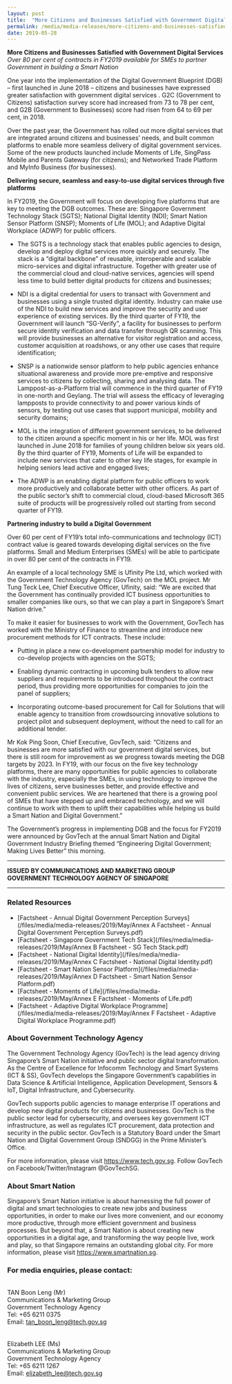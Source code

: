```yaml
---
layout: post
title:  "More Citizens and Businesses Satisfied with Government Digital Services"
permalink: /media/media-releases/more-citizens-and-businesses-satisfied-with-government-digital-services
date: 2019-05-28
---
```


**More Citizens and Businesses Satisfied with Government Digital Services**<br>
*Over 80 per cent of contracts in FY2019 available for SMEs to partner Government in building a Smart Nation*

One year into the implementation of the Digital Government Blueprint (DGB) – first launched in June 2018 – citizens and businesses have expressed greater satisfaction with government digital services .  G2C (Government to Citizens) satisfaction survey score had increased from 73 to 78 per cent, and G2B (Government to Businesses) score had risen from 64 to 69 per cent, in 2018. 

Over the past year, the Government has rolled out more digital services that are integrated around citizens and businesses’ needs, and built common platforms to enable more seamless delivery of digital government services. Some of the new products launched include Moments of Life, SingPass Mobile and Parents Gateway (for citizens); and Networked Trade Platform and MyInfo Business (for businesses).  


**Delivering secure, seamless and easy-to-use digital services through five platforms**

In FY2019, the Government will focus on developing five platforms that are key to meeting the DGB outcomes. These are: Singapore Government Technology Stack (SGTS); National Digital Identity (NDI); Smart Nation Sensor Platform (SNSP); Moments of Life (MOL); and Adaptive Digital Workplace (ADWP) for public officers. 

*	The SGTS is a technology stack that enables public agencies to design, develop and deploy digital services more quickly and securely. The stack is a “digital backbone” of reusable, interoperable and scalable micro-services and digital infrastructure. Together with greater use of the commercial cloud and cloud-native services, agencies will spend less time to build better digital products for citizens and businesses;

*	NDI is a digital credential for users to transact with Government and businesses using a single trusted digital identity. Industry can make use of the NDI to build new services and improve the security and user experience of existing services. By the third quarter of FY19, the Government will launch “SG-Verify”, a facility for businesses to perform secure identity verification and data transfer through QR scanning. This will provide businesses an alternative for visitor registration and access, customer acquisition at roadshows, or any other use cases that require identification;

*	SNSP is a nationwide sensor platform to help public agencies enhance situational awareness and provide more pre-emptive and responsive services to citizens by collecting, sharing and analysing data. The Lamppost-as-a-Platform trial will commence in the third quarter of FY19 in one-north and Geylang. The trial will assess the efficacy of leveraging lampposts to provide connectivity to and power various kinds of sensors, by testing out use cases that support municipal, mobility and security domains; 

*	MOL is the integration of different government services, to be delivered to the citizen around a specific moment in his or her life. MOL was first launched in June 2018 for families of young children below six years old. By the third quarter of FY19, Moments of Life will be expanded to include new services that cater to other key life stages, for example in helping seniors lead active and engaged lives;  

*	The ADWP is an enabling digital platform for public officers to work more productively and collaborate better with other officers. As part of the public sector’s shift to commercial cloud, cloud-based Microsoft 365 suite of products will be progressively rolled out starting from second quarter of FY19. 

**Partnering industry to build a Digital Government**

Over 60 per cent of FY19’s total info-communications and technology (ICT) contract value is geared towards developing digital services on the five platforms.  Small and Medium Enterprises (SMEs) will be able to participate in over 80 per cent of the contracts in FY19. 

An example of a local technology SME is Ufinity Pte Ltd, which worked with the Government Technology Agency (GovTech) on the MOL project. Mr Tung Teck Lee, Chief Executive Officer, Ufinity, said: “We are excited that the Government has continually provided ICT business opportunities to smaller companies like ours, so that we can play a part in Singapore’s Smart Nation drive.” 

To make it easier for businesses to work with the Government, GovTech has worked with the Ministry of Finance to streamline and introduce new procurement methods for ICT contracts. These include:

*	Putting in place a new co-development partnership model for industry to co-develop projects with agencies on the SGTS;

*	Enabling dynamic contracting in upcoming bulk tenders to allow new suppliers and requirements to be introduced throughout the contract period, thus providing more opportunities for companies to join the panel of suppliers; 

*	Incorporating outcome-based procurement for Call for Solutions that will enable agency to transition from crowdsourcing innovative solutions to project pilot and subsequent deployment, without the need to call for an additional tender.

Mr Kok Ping Soon, Chief Executive, GovTech, said: “Citizens and businesses are more satisfied with our government digital services, but there is still room for improvement as we progress towards meeting the DGB targets by 2023. In FY19, with our focus on the five key technology platforms, there are many opportunities for public agencies to collaborate with the industry, especially the SMEs, in using technology to improve the lives of citizens, serve businesses better, and provide effective and convenient public services. We are heartened that there is a growing pool of SMEs that have stepped up and embraced technology, and we will continue to work with them to uplift their capabilities while helping us build a Smart Nation and Digital Government.”

The Government’s progress in implementing DGB and the focus for FY2019 were announced by GovTech at the annual Smart Nation and Digital Government Industry Briefing themed “Engineering Digital Government; Making Lives Better” this morning.  

---

**ISSUED BY COMMUNICATIONS AND MARKETING GROUP**<br>
**GOVERNMENT TECHNOLOGY AGENCY OF SINGAPORE**

---

### **Related Resources**
* [Factsheet - Annual Digital Government Perception Surveys](/files/media/media-releases/2019/May/Annex A Factsheet - Annual Digital Government Perception Surveys.pdf)
* [Factsheet - Singapore Government Tech Stack](/files/media/media-releases/2019/May/Annex B Factsheet - SG Tech Stack.pdf)
* [Factsheet - National Digital Identity](/files/media/media-releases/2019/May/Annex C Factsheet - National Digital Identity.pdf)
* [Factsheet - Smart Nation Sensor Platform](/files/media/media-releases/2019/May/Annex D Factsheet - Smart Nation Sensor Platform.pdf)
* [Factsheet - Moments of Life](/files/media/media-releases/2019/May/Annex E Factsheet - Moments of Life.pdf)
* [Factsheet - Adaptive Digital Workplace Programme](/files/media/media-releases/2019/May/Annex F Factsheet - Adaptive Digital Workplace Programme.pdf)


### **About Government Technology Agency**
The Government Technology Agency (GovTech) is the lead agency driving Singapore’s Smart Nation initiative and public sector digital transformation. As the Centre of Excellence for Infocomm Technology and Smart Systems (ICT & SS), GovTech develops the Singapore Government’s capabilities in Data Science & Artificial Intelligence, Application Development, Sensors & IoT, Digital Infrastructure, and Cybersecurity.  

GovTech supports public agencies to manage enterprise IT operations and develop new digital products for citizens and businesses. GovTech is the public sector lead for cybersecurity, and oversees key government ICT infrastructure, as well as regulates ICT procurement, data protection and security in the public sector.  GovTech is a Statutory Board under the Smart Nation and Digital Government Group (SNDGG) in the Prime Minister’s Office. 

For more information, please visit <https://www.tech.gov.sg>. Follow GovTech on Facebook/Twitter/Instagram @GovTechSG.


### **About Smart Nation**
Singapore’s Smart Nation initiative is about harnessing the full power of digital and smart technologies to create new jobs and business opportunities, in order to make our lives more convenient, and our economy more productive, through more efficient government and business processes. But beyond that, a Smart Nation is about creating new opportunities in a digital age, and transforming the way people live, work and play, so that Singapore remains an outstanding global city. For more information, please visit <https://www.smartnation.sg>.


### **For media enquiries, please contact:**
<br>TAN Boon Leng (Mr)
<br>Communications & Marketing Group
<br>Government Technology Agency
<br>Tel: +65 6211 0375
<br>Email: <tan_boon_leng@tech.gov.sg>
<br>
<br>
<br>Elizabeth LEE (Ms)
<br>Communications & Marketing Group 
<br>Government Technology Agency
<br>Tel: +65 6211 1267
<br>Email: <elizabeth_lee@tech.gov.sg>
